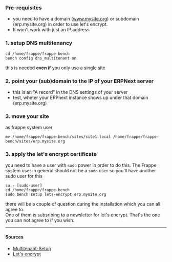 ### Pre-requisites

- you need to have a domain (www.mysite.org) or subdomain (erp.mysite.org) in order to use let's encrypt. 
- It won't work with just an IP address

### 1. setup DNS multitenancy

```
cd /home/frappe/frappe-bench
bench config dns_multitenant on
```
this is needed **even if** you only use a single site

### 2. point your (sub)domain to the IP of your ERPNext server

- this is an "A record" in the DNS settings of your server
- test, wheter your ERPnext instance shows up under that domain (erp.mysite.org)

### 3. move your site

as frappe system user

`mv /home/frappe/frappe-bench/sites/site1.local /home/frappe/frappe-bench/sites/erp.mysite.org`


### 3. apply the let's encrypt certificate

you need to have a user with `sudo` power in order to do this. 
The Frappe system user in general should not be a `sudo` user so you'll have another sudo user for this

```
su - [sudo-user]
cd /home/frappe/frappe-bench
sudo bench setup lets-encrypt erp.mysite.org
```
there will be a couple of question during the installation which you can all agree to.  
One of them is subsribing to a newsletter for let's encrypt. That's the one you can not agree to if you wish.

---

#### Sources

- [Multitenant-Setup](https://github.com/frappe/bench/wiki/Multitenant-Setup)
- [Let's encrypt](https://discuss.erpnext.com/t/issue-setting-up-letsencrypt-ssl/21221/6)
